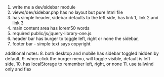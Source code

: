 1. write me a dev/sidebar module
2. views/dev/sidebar.php has no layout but pure html file
3. has simple header, sidebar defaults to the left side, has link 1, link 2 and link 3
4. main content area has lorem50 words
5. required public/js/jquery-library-one.js 
6. header bar has burger to toggle left, right or none the sidebar,
7. footer bar - simple text says copyright <?php echo date('Y'); ?>


additional notes:
8. both desktop and mobile has sidebar toggled hidden by default,
9. when click the burger menu, will toggle visible, default is left side,
10. has localStorage to remember left, right, or none 
11. use tailwind only and flex
